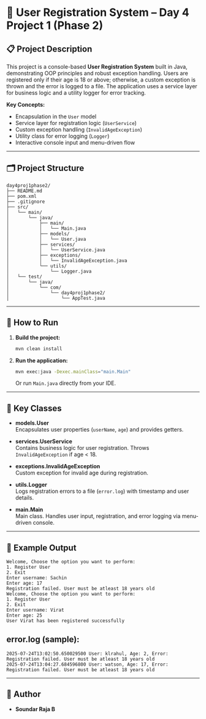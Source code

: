 # 📝 User Registration System – Day 4 Project 1 (Phase 2)

## 📋 Project Description

This project is a console-based **User Registration System** built in Java, demonstrating OOP principles and robust exception handling. Users are registered only if their age is 18 or above; otherwise, a custom exception is thrown and the error is logged to a file. The application uses a service layer for business logic and a utility logger for error tracking.

**Key Concepts:**
- Encapsulation in the `User` model
- Service layer for registration logic (`UserService`)
- Custom exception handling (`InvalidAgeException`)
- Utility class for error logging (`Logger`)
- Interactive console input and menu-driven flow

---

## 🗂️ Project Structure

```
day4proj1phase2/
├── README.md
├── pom.xml
├── .gitignore
├── src/
│   └── main/
│       └── java/
│           ├── main/
│           │   └── Main.java
│           ├── models/
│           │   └── User.java
│           ├── services/
│           │   └── UserService.java
│           ├── exceptions/
│           │   └── InvalidAgeException.java
│           └── utils/
│               └── Logger.java
│   └── test/
│       └── java/
│           └── com/
│               └── day4proj1phase2/
│                   └── AppTest.java
```

---

## 🚀 How to Run

1. **Build the project:**
   ```bash
   mvn clean install
   ```
2. **Run the application:**
   ```bash
   mvn exec:java -Dexec.mainClass="main.Main"
   ```
   Or run `Main.java` directly from your IDE.

---

## 🧩 Key Classes

- **models.User**  
  Encapsulates user properties (`userName`, `age`) and provides getters.

- **services.UserService**  
  Contains business logic for user registration. Throws `InvalidAgeException` if age < 18.

- **exceptions.InvalidAgeException**  
  Custom exception for invalid age during registration.

- **utils.Logger**  
  Logs registration errors to a file (`error.log`) with timestamp and user details.

- **main.Main**  
  Main class. Handles user input, registration, and error logging via menu-driven console.

---

## 📝 Example Output

```
Welcome, Choose the option you want to perform:
1. Register User
2. Exit
Enter username: Sachin
Enter age: 17
Registration failed. User must be atleast 18 years old
Welcome, Choose the option you want to perform:
1. Register User
2. Exit
Enter username: Virat
Enter age: 25
User Virat has been registered successfully
```
## error.log (sample):
```
2025-07-24T13:02:50.650029500 User: klrahul, Age: 2, Error: Registration failed. User must be atleast 18 years old
2025-07-24T13:04:27.684596800 User: watson, Age: 17, Error: Registration failed. User must be atleast 18 years old

```
---

## 👤 Author

- **Soundar Raja B**
